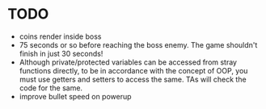 # TODO

- coins render inside boss
- 75 seconds or so before reaching the boss enemy. The game shouldn't finish in just 30 seconds!
- Although private/protected variables can be accessed from stray functions directly, to be in accordance with the concept of OOP, you must use getters and setters to access the same. TAs will check the code for the same.
- improve bullet speed on powerup